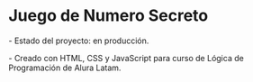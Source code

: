 <h1>Juego de Numero Secreto</h1>
<p>
- Estado del proyecto: en producción.
</p>
<p>
- Creado con HTML, CSS y JavaScript para curso de Lógica de Programación de Alura Latam.
</p>
